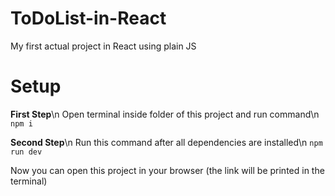 # ToDoList-in-React

My first actual project in React using plain JS

# Setup 
**First Step**\n
Open terminal inside folder of this project and run command\n
```npm i```

**Second Step**\n
Run this command after all dependencies are installed\n
```npm run dev```

Now you can open this project in your browser (the link will be printed in the terminal) 
